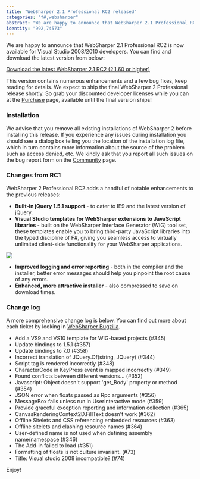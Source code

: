 ```yaml
---
title: "WebSharper 2.1 Professional RC2 released"
categories: "f#,websharper"
abstract: "We are happy to announce that WebSharper 2.1 Professional RC2 is now available for Visual Studio 2008/2010 developers.  You can find and download the latest version from [...]"
identity: "992,74573"
---
```

We are happy to announce that WebSharper 2.1 Professional RC2 is now available for Visual Studio 2008/2010 developers. You can find and download the latest version from below:

[Download the latest WebSharper 2.1 RC2 (2.1.60 or higher)](http://www.websharper.com/latest/ws2)

This version contains numerous enhancements and a few bug fixes, keep reading for details. We expect to ship the final WebSharper 2 Professional release shortly. So grab your discounted developer licenses while you can at the [Purchase](http://www.websharper.com/Purchase.aspx) page, available until the final version ships!

### Installation

We advise that you remove all existing installations of WebSharper 2 before installing this release. If you experience any issues during installation you should see a dialog box telling you the location of the installation log file, which in turn contains more information about the source of the problem such as access denied, etc. We kindly ask that you report all such issues on the bug report form on the [Community](http://www.websharper.com/Community.aspx) page.

### Changes from RC1

WebSharper 2 Professional RC2 adds a handful of notable enhancements to the previous releases:

 * **Built-in jQuery 1.5.1 support** - to cater to IE9 and the latest version of jQuery.
 * **Visual Studio templates for WebSharper extensions to JavaScript libraries** - built on the WebSharper Interface Generator (WIG) tool set, these templates enable you to bring third-party JavaScript libraries into the typed discipline of F#, giving you seamless access to virtually unlimited client-side functionality for your WebSharper applications.

<img src="/assets/WIG-VS-Template.png">

 * **Improved logging and error reporting** - both in the compiler and the installer, better error messages should help you pinpoint the root cause of any errors.
 * **Enhanced, more attractive installer** - also compressed to save on download times.

### Change log

A more comprehensive change log is below. You can find out more about each ticket by looking in [WebSharper Bugzilla](https://bugs.intellifactory.com/websharper).

 * Add a VS9 and VS10 template for WIG-based projects (#345)
 * Update bindings to 1.5.1 (#357)
 * Update bindings to 7.0 (#358)
 * Incorrect translation of JQuery.Of(string, JQuery) (#344)
 * Script tag is rendered incorrectly (#348)
 * CharacterCode in KeyPress event is mapped incorrectly (#349)
 * Found conflicts between different versions... (#352)
 * Javascript: Object doesn't support 'get_Body' property or method (#354)
 * JSON error when floats passed as Rpc arguments (#356)
 * MessageBox fails unless run in UserInteractive mode (#359)
 * Provide graceful exception reporting and information collection (#365)
 * CanvasRenderingContext2D.FillText doesn't work (#362)
 * Offline Sitelets and CSS referencing embedded resources (#363)
 * Offline sitelets and clashing resource names (#364)
 * User-defined name is not used when defining assembly name/namespace (#346)
 * The Add-in failed to load (#351)
 * Formatting of floats is not culture invariant. (#73)
 * Title: Visual studio 2008 incompatible? (#74)

Enjoy!
